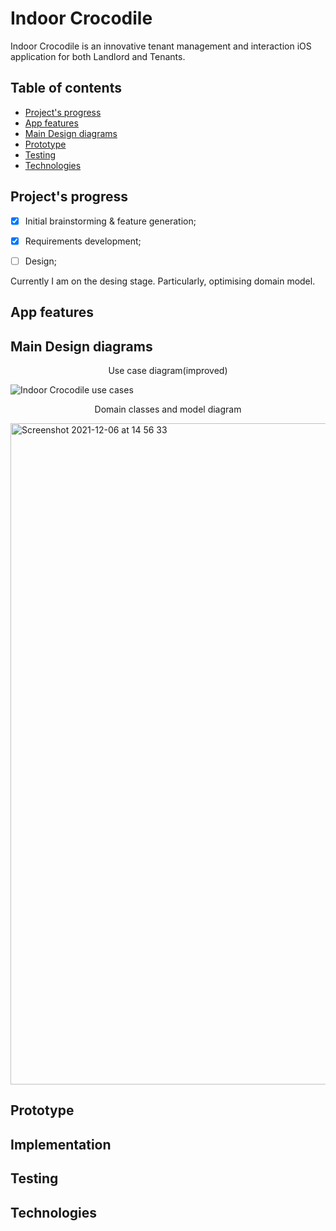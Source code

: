 # Indoor Crocodile
Indoor Crocodile is an innovative tenant management and interaction iOS application for both Landlord and Tenants. 

## Table of contents
- [Project's progress](#project-progress)
- [App features](#app-features)
- [Main Design diagrams](#main-design-diagrams)
- [Prototype](#prototype)
- [Testing](#testing)
- [Technologies](#technologies)

<h2 id="project-progress"> Project's progress </h2>

- [x] Initial brainstorming & feature generation;
- [x] Requirements development;
- [ ] Design;


Currently I am on the desing stage. Particularly, optimising domain model.  

<h2 id="app-features"> App features </h2>
<h2 id="main-design-diagrams"> Main Design diagrams </h2>

<p align="center">Use case diagram(improved)</p>

![Indoor Crocodile use cases](https://user-images.githubusercontent.com/55618255/150384427-8d358754-5cfc-40e8-8cdf-236e30e31626.jpg)


<p align="center">Domain classes and model diagram</p>

<img width="1058" alt="Screenshot 2021-12-06 at 14 56 33" src="https://user-images.githubusercontent.com/55618255/144868582-09a9c53c-98b7-4f49-b8dd-f14113c05a98.png">

<h2 id="prototype"> Prototype </h2>
<h2 id="implementation"> Implementation </h2>
<h2 id="testing"> Testing </h2>
<h2 id="technologies"> Technologies </h2>
